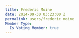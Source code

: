 ```yaml
---
title: Frederic Moine
date: 2014-09-30 03:23:00 Z
permalink: users/frederic_moine
Member Type:
  Is Voting Member: true
---
```


